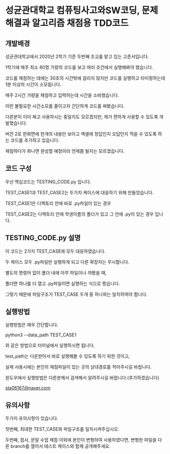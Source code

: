 # 성균관대학교 컴퓨팅사고와SW코딩, 문제해결과 알고리즘 채점용 TDD코드
 
## 개발배경
  성균관대학교에서 2020년 2학기 기준 두번째 조교를 맡고 있는 고준서입니다.
  
  1학기에 매주 최소 80명 가량의 코드를 보고 여러 조건에서 실행해봐야 했습니다.
  
  코드를 채점하는 데에는 30초의 시간밖에 걸리지 않지만 코드를 실행하고 타이핑하는데 1분 이상의 시간이 소모됩니다.
  
  매주 2시간 가량을 채점하고 입력하는데 시간을 소비했습니다.
  
  이런 불필요한 시간소모를 줄이고자 간단하게 코드를 짜봤습니다.
  
  
  다른분이 이미 짜고 사용하시는 중일지도 모르겠지만, 제가 편하게 사용할 수 있도록 개발했습니다.
  
  버전 2로 한화면에 한개의 내용만 보이고 엑셀에 정답인지 오답인지 적을 수 있도록 하는 코드를 추가하고 있습니다.
  
  채점하다가 화나면 완성할 예정이라 언제쯤 될지는 모르겠습니다.
  
  
## 코드 구성
  우선 핵심코드는 TESTING_CODE.py 입니다.
  
  TEST_CASE1과 TEST_CASE2는 두가지 케이스에 대응하기 위해 만들었습니다.
  
  TEST_CASE1은 디렉토리 안에 바로 .py파일이 있는 경우
  
  TEST_CASE2는 디렉토리 안에 학생이름의 폴더가 있고 그 안에 .py이 있는 경우 입니다.
  
  
## TESTING_CODE.py 설명
  이 코드는 2가지 TEST_CASE에 모두 대응하였습니다.
  
  두 케이스 모두 .py파일만 실행하게 되고 다른 확장자는 무시합니다.
  
  별도의 명령어 없이 폴더 내에 아무 파일이나 까봤을 때,
  
  폴더면 하나를 더 열고 .py파일이면 실행하는 식으로 짰습니다.
  
  그렇기 때문에 파일구조가 TEST_CASE 두개 중 하나와는 일치하여야 합니다.
  
  
## 실행방법
  실행방법은 매우 간단합니다.
  
  python3 --data_path TEST_CASE1 
  
  와 같은 방법으로 터미널에서 실행하시면 됩니다.
  
  test_path는 다운받아서 바로 실행해볼 수 있도록 하기 위한 것이고,
  
  실제 사용시에는 본인의 채점파일이 있는 곳의 상대경로를 적어주시길 바랍니다.
  
  윈도우에서 실행방법은 다른분께서 검색해서 알려주시길 바랍니다.(추가하겠습니다)
  
  sta06167@naver.com
  
  
## 유의사항
  두가지 유의사항이 있습니다.
  
  첫번째, 최대한 TEST_CASE와 파일구조를 일치시켜주십시오.
  
  두번째, 컴사, 문알 수업 채점 이외에 본인이 변형하여 사용하였다면, 변형한 파일을 다른 branch를 열어서 테스트 케이스와 함께 공개해주세요.
